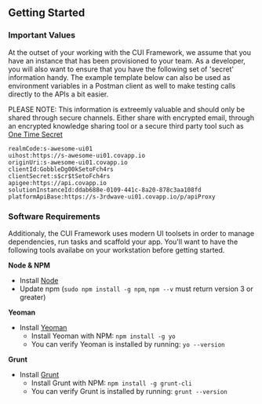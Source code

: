 ## **Getting Started**

### **Important Values**

At the outset of your working with the CUI Framework, we assume that you have an instance that has been provisioned to your team.  As a developer, you will also want to ensure that you have the following set of 'secret' information handy.  The example template below can also be used as environment variables in a Postman client as well to make testing calls directly to the APIs a bit easier.

PLEASE NOTE:  This information is extreemly valuable and should only be shared through secure channels.  Either share with encrypted email, through an encrypted knowledge sharing tool or a secure third party tool such as [One Time Secret](https://onetimesecret.com)

```
realmCode:s-awesome-ui01
uihost:https://s-awesome-ui01.covapp.io
originUri:s-awesome-ui01.covapp.io
clientId:GobbleDg00kSetoFch4rs
clientSecret:s$cr$tSetoFch4rs
apigee:https://api.covapp.io
solutionInstanceId:ddab688e-0109-441c-8a20-878c3aa108fd
platformApiBase:https://s-3rdwave-ui01.covapp.io/p/apiProxy
```


### **Software Requirements**

Additionaly, the CUI Framework uses modern UI toolsets in order to manage dependencies, run tasks and scaffold your app.  You'll want to have the following tools availabe on your workstation before getting started.

**Node & NPM**

* Install [Node](https://nodejs.org/en/)
* Update npm \(`sudo npm install -g npm`, `npm --v` must return version 3 or greater\)

**Yeoman**

* Install [Yeoman](http://yeoman.io/)
  * Install Yeoman with NPM: `npm install -g yo`
  * You can verify Yeoman is installed by running: `yo --version`


**Grunt**

* Install [Grunt](http://gruntjs.com/)
  * Install Grunt with NPM: `npm install -g grunt-cli`
  * You can verify Grunt is installed by running: `grunt --version`



